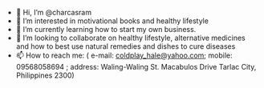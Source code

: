 - 👋 Hi, I’m @charcasram
- 👀 I’m interested in motivational books and healthy lifestyle
- 🌱 I’m currently learning how to start my own business.
- 💞️ I’m looking to collaborate on healthy lifestyle, alternative medicines  and how to best use natural remedies and dishes to cure diseases
- 📫 How to reach me: ( e-mail: coldplay_hale@yahoo.com; mobile: 09568058694 ; address: Waling-Waling St. Macabulos Drive Tarlac City, Philippines 2300) 

<!---
charcasram/charcasram is a ✨ special ✨ repository because its `README.md` (this file) appears on your GitHub profile.
You can click the Preview link to take a look at your changes.
--->
